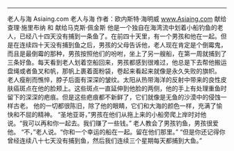 ---

老人与海 Asiaing.com
老人与海
作者：欧内斯特·海明威
www.Asiaing.com
献给查理·施里布纳
和
献给马克斯·佩金斯
他是一个独自在海湾流中划着小船钓鱼的老人，已经八十四天没有捕到一条鱼了。在前四十天里，有一个男孩和他在一起。但是在连续四十天没有捕到鱼之后，男孩的父母告诉他，老人现在肯定是个倒霉鬼，而且是最倒霉的那种，男孩按照他们的吩咐，坐上了另一艘船，在第一周就捕到了三条好鱼。每天看到老人划着空船回来，男孩都感到很难过，他总是下去帮他搬运盘绳或者鱼叉和帆，那帆上裹着面粉袋，卷起来看起来就像是永久失败的旗帜。
老人瘦削而憔悴，脖子后面有深深的皱纹。太阳从热带海洋的反射中带来的良性皮肤癌斑点在他的脸颊上。这些斑点一直延伸到他脸的两侧，他的手上有处理重鱼时留下的深深的疤痕。但是这些疤痕都不新鲜了，它们就像是无鱼的沙漠中的侵蚀一样古老。
他的一切都很陈旧，除了他的眼睛，它们和大海的颜色一样，充满了愉快和不屈的精神。
“圣地亚哥，”男孩在他们从拖上来的小船旁爬上岸时对他说。“我可以再和你一起去。我们赚了一些钱。”
老人教会了男孩钓鱼，男孩很爱他。
“不，”老人说。“你和一个幸运的船在一起。留在他们那里。”
“但是你还记得你曾经连续八十七天没有捕到鱼，然后我们连续三个星期每天都捕到大鱼。”

